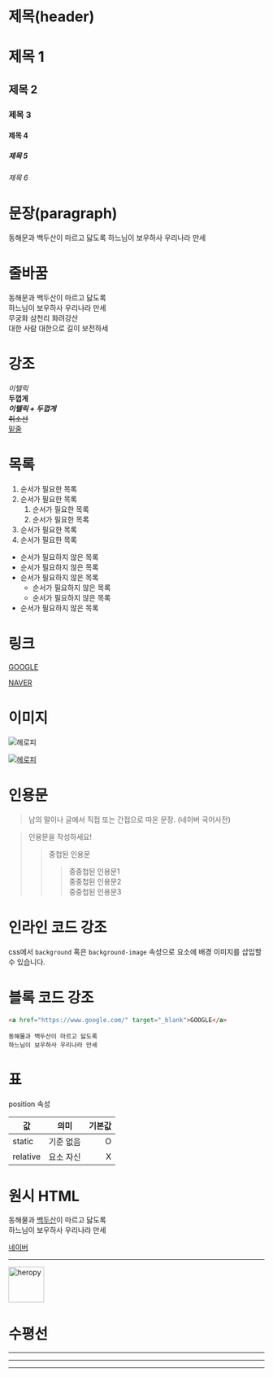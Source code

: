 # 제목(header)

# 제목 1
## 제목 2
### 제목 3
#### 제목 4
##### 제목 5
###### 제목 6

# 문장(paragraph)

동해문과 백두산이 마르고 닳도록
하느님이 보우하사 우리나라 만세

# 줄바꿈

동해문과 백두산이 마르고 닳도록  
하느님이 보우하사 우리나라 만세</br>
무궁화 삼천리 화려강산  
대한 사람 대한으로 길이 보전하세

# 강조

_이텔릭_  
**두껍게**  
**_이텔릭 + 두껍게_**  
~~취소선~~  
<u>밑줄</u>

# 목록

1. 순서가 필요한 목록
1. 순서가 필요한 목록
    1. 순서가 필요한 목록
    1. 순서가 필요한 목록
1. 순서가 필요한 목록
1. 순서가 필요한 목록

- 순서가 필요하지 않은 목록
- 순서가 필요하지 않은 목록
- 순서가 필요하지 않은 목록
    - 순서가 필요하지 않은 목록
    - 순서가 필요하지 않은 목록
- 순서가 필요하지 않은 목록

# 링크

[GOOGLE](https://google.com)

[NAVER](https://naver.com "naver로 에동!")

# 이미지
![헤로피](https://heropy.blog/css/images/logo.png)

[![헤로피](https://heropy.blog/css/images/logo.png)](https://heropy.blog/)

# 인용문

> 남의 말이나 글에서 직접 또는 간접으로 따온 문장.
> (네이버 국어사전)

> 인용문을 작성하세요!
>> 중첩된 인용문
>>> 중중첩된 인용문1  
>>> 중중첩된 인용문2  
>>> 중중첩된 인용문3

# 인라인 코드 강조
css에서 `background` 혹은
`background-image` 속성으로 요소에 배경 이미지를 삽입할 수 있습니다.

# 블록 코드 강조

```html
<a href="https://www.google.com/" target="_blank">GOOGLE</a>
```

```plaintext
동해물과 백두산이 마르고 닳도록  
하느님이 보우하사 우리나라 만세
```

# 표

position 속성

값 | 의미 | 기본값
-- | :--: | --:
static | 기준 없음 | O
relative | 요소 자신 | X

# 원시 HTML

동해물과 <span style="text-decoration: underline">백두산</span>이 마르고 닳도록<br/>
하느님이 보우하사 우리나라 만세

<a href="https://wwww.naver.com/" target="_blank">네이버</a>

---

<img width="70" src="https://heropy.blog/css/images/logo.png" alt="heropy">

# 수평선

---
***
___